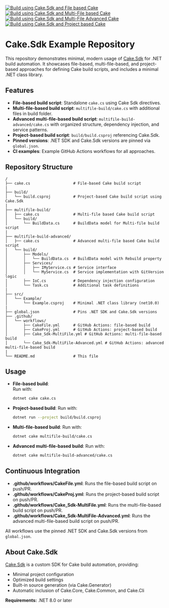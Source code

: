[![Build using Cake.Sdk and File based Cake](https://github.com/cake-build/cakesdk-example/actions/workflows/Cake_Sdk-File.yml/badge.svg?branch=main)](https://github.com/cake-build/cakesdk-example/actions/workflows/Cake_Sdk-File.yml)
&nbsp;
[![Build using Cake.Sdk and Multi-File based Cake](https://github.com/cake-build/cakesdk-example/actions/workflows/Cake_Sdk-MultiFile.yml/badge.svg?branch=main)](https://github.com/cake-build/cakesdk-example/actions/workflows/Cake_Sdk-MultiFile.yml)
&nbsp;
[![Build using Cake.Sdk and Multi-File Advanced Cake](https://github.com/cake-build/cakesdk-example/actions/workflows/Cake_Sdk-MultiFile-Advanced.yml/badge.svg?branch=main)](https://github.com/cake-build/cakesdk-example/actions/workflows/Cake_Sdk-MultiFile-Advanced.yml)
&nbsp;
[![Build using Cake.Sdk and Project based Cake](https://github.com/cake-build/cakesdk-example/actions/workflows/Cake_Sdk-Proj.yml/badge.svg)](https://github.com/cake-build/cakesdk-example/actions/workflows/Cake_Sdk-Proj.yml)


# Cake.Sdk Example Repository

This repository demonstrates minimal, modern usage of [Cake.Sdk](https://www.nuget.org/packages/Cake.Sdk/) for .NET build automation. It showcases file-based, multi-file-based, and project-based approaches for defining Cake build scripts, and includes a minimal .NET class library.

## Features

- **File-based build script**: Standalone `cake.cs` using Cake Sdk directives.
- **Multi-file-based build script**: `multifile-build/cake.cs` with additional files in build folder.
- **Advanced multi-file-based build script**: `multifile-build-advanced/cake.cs` with organized structure, dependency injection, and service patterns.
- **Project-based build script**: `build/build.csproj` referencing Cake.Sdk.
- **Pinned versions**: .NET SDK and Cake.Sdk versions are pinned via `global.json`.
- **CI examples**: Example GitHub Actions workflows for all approaches.

## Repository Structure

```
/
├── cake.cs                   # File-based Cake build script
|
├── build/
│   └── build.csproj          # Project-based Cake build script using Cake.Sdk
|
├── multifile-build/
│   ├── cake.cs               # Multi-file based Cake build script
│   └── build/
│       └── BuildData.cs      # BuildData model for Multi-file build script
|
├── multifile-build-advanced/
│   ├── cake.cs               # Advanced multi-file based Cake build script
│   └── build/
│       ├── Models/
│       │   └── BuildData.cs  # BuildData model with Rebuild property
│       ├── Services/
│       │   ├── IMyService.cs # Service interface
│       │   └── MyService.cs  # Service implementation with GitVersion logic
│       ├── IoC.cs            # Dependency injection configuration
│       └── Task.cs           # Additional task definitions
|
├── src/
│   └── Example/
│       └── Example.csproj    # Minimal .NET class library (net10.0)
|
├── global.json               # Pins .NET SDK and Cake.Sdk versions
├── .github/
│   └── workflows/
│       ├── CakeFile.yml      # GitHub Actions: file-based build
│       ├── CakeProj.yml      # GitHub Actions: project-based build
│       ├── Cake_Sdk-MultiFile.yml # GitHub Actions: multi-file-based build
│       └── Cake_Sdk-MultiFile-Advanced.yml # GitHub Actions: advanced multi-file-based build
|
└── README.md                 # This file
```

## Usage

- **File-based build**:  
  Run with:  
  ```sh
  dotnet cake cake.cs
  ```
- **Project-based build**:
  Run with:  
  ```sh
  dotnet run --project build/build.csproj
  ```
- **Multi-file-based build**:
  Run with:
  ```sh
  dotnet cake multifile-build/cake.cs
  ```
- **Advanced multi-file-based build**:
  Run with:
  ```sh
  dotnet cake multifile-build-advanced/cake.cs
  ```

## Continuous Integration

- **.github/workflows/CakeFile.yml**: Runs the file-based build script on push/PR.
- **.github/workflows/CakeProj.yml**: Runs the project-based build script on push/PR.
- **.github/workflows/Cake_Sdk-MultiFile.yml**: Runs the multi-file-based build script on push/PR.
- **.github/workflows/Cake_Sdk-MultiFile-Advanced.yml**: Runs the advanced multi-file-based build script on push/PR.

All workflows use the pinned .NET SDK and Cake.Sdk versions from `global.json`.

## About Cake.Sdk

[Cake.Sdk](https://www.nuget.org/packages/Cake.Sdk/) is a custom SDK for Cake build automation, providing:
- Minimal project configuration
- Optimized build settings
- Built-in source generation (via Cake.Generator)
- Automatic inclusion of Cake.Core, Cake.Common, and Cake.Cli

**Requirements:** .NET 8.0 or later
